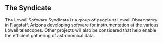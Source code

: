 ## The Syndicate

The Lowell Software Syndicate is a group of people at Lowell Observatory in Flagstaff, Arizona
developing software for instrumentation at the various Lowell telescopes.  Other projects will
also be considered that help enable the efficient gathering of astronomical data.
